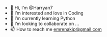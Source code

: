 - 👋 Hi, I’m @Harryan7
- 👀 I’m interested and love in Coding
- 🌱 I’m currently learning Python
- 💞️ I’m looking to collaborate on ...
- 📫 How to reach me emrenakip@gmail.com

<!---
Harryan7/Harryan7 is a ✨ special ✨ repository because its `README.md` (this file) appears on your GitHub profile.
You can click the Preview link to take a look at your changes.
--->
